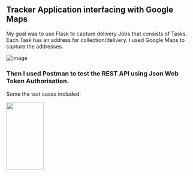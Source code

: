 ## Tracker Application interfacing with Google Maps

My goal was to use Flask to capture delivery Jobs that consists of Tasks. 
Each Task has an address for collection/delivery. 
I used Google Maps to capture the addresses. 

![image](https://user-images.githubusercontent.com/34986276/149943159-374795f4-3020-46c2-822e-786a353c4dbc.png)


### Then I used Postman to test the REST API using Json Web Token Authorisation.

Some the test cases included:


<img src="https://user-images.githubusercontent.com/34986276/149945350-c453824d-dadd-499b-98fb-49336900ad39.png" width="100" height="180">


